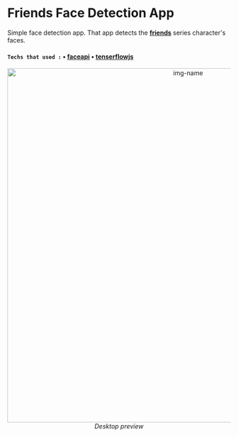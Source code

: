 # Friends Face Detection App
Simple face detection app. That app detects the [**friends**](https://www.imdb.com/title/tt0108778/) series character's faces.

#### `Techs that used :` &bull; [faceapi](https://github.com/justadudewhohacks/face-api.js) &bull; [tenserflowjs](https://github.com/tensorflow/tfjs)

<p align="center">
  <img alt="img-name" src="img/preview.gif" width="800">
  <br>
	<em>Desktop preview</em>
</p>
